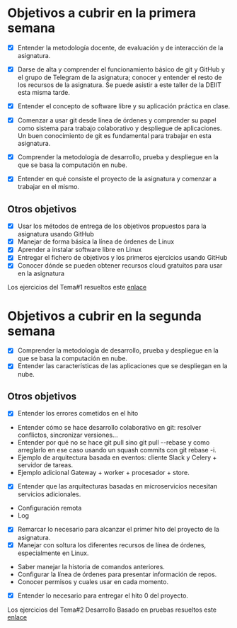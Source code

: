 # Objetivos a cubrir en la primera semana

* [x] Entender la metodología docente, de evaluación y de interacción de la asignatura.
* [x] Darse de alta y comprender el funcionamiento básico de git y GitHub y el grupo de Telegram de la asignatura; conocer y entender el resto de los recursos de la asignatura. Se puede asistir a este taller de la DEIIT esta misma tarde.
* [x] Entender el concepto de software libre y su aplicación práctica en clase.
* [x] Comenzar a usar git desde línea de órdenes y comprender su papel como sistema para trabajo colaborativo y despliegue de aplicaciones. Un buen conocimiento de git es fundamental para trabajar en esta asignatura.
* [x] Comprender la metodología de desarrollo, prueba y despliegue en la que se basa la computación en nube.
* [x] Entender en qué consiste el proyecto de la asignatura y comenzar a trabajar en el mismo.


## Otros objetivos

* [x] Usar los métodos de entrega de los objetivos propuestos para la asignatura usando GitHub
* [x] Manejar de forma básica la línea de órdenes de Linux
* [x] Aprender a instalar software libre en Linux
* [x] Entregar el fichero de objetivos y los primeros ejercicios usando GitHub
* [x] Conocer dónde se pueden obtener recursos cloud gratuitos para usar en la asignatura

Los ejercicios del Tema#1 resueltos este [enlace](https://github.com/ccvaillant1992/CC-20-21-Ejercicios/blob/master/docs/Ejercicios-Tema1.md)

# Objetivos a cubrir en la segunda semana

* [x] Comprender la metodología de desarrollo, prueba y despliegue en la que se basa la computación en nube.
* [x] Entender las características de las aplicaciones que se despliegan en la nube.
## Otros objetivos
* [x] Entender los errores cometidos en el hito
- Entender cómo se hace desarrollo colaborativo en git: resolver conflictos, sincronizar versiones...
- Entender por qué no se hace git pull sino git pull --rebase y como arreglarlo en ese caso usando un squash commits con git rebase -i.
- Ejemplo de arquitectura basada en eventos: cliente Slack y Celery + servidor de tareas.
- Ejemplo adicional Gateway + worker + procesador + store.
* [x] Entender que las arquitecturas basadas en microservicios necesitan servicios adicionales.
- Configuración remota
- Log
* [x] Remarcar lo necesario para alcanzar el primer hito del proyecto de la asignatura.
* [x] Manejar con soltura los diferentes recursos de línea de órdenes, especialmente en Linux.
- Saber manejar la historia de comandos anteriores.
- Configurar la línea de órdenes para presentar información de repos.
- Conocer permisos y cuales usar en cada momento.
* [x] Entender lo necesario para entregar el hito 0 del proyecto.

Los ejercicios del Tema#2 Desarrollo Basado en pruebas resueltos este [enlace](https://github.com/ccvaillant1992/CC-20-21-Ejercicios/blob/master/docs/Ejercicios-Tema2.md)

